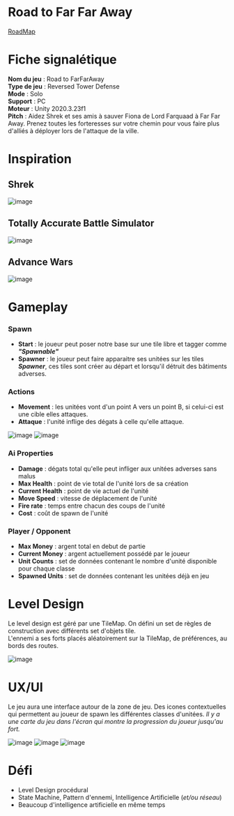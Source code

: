 # Road to Far Far Away

[RoadMap](https://ticktick.com/pub/project/collaboration/invite/203cd3041ae44906886097e0191378bc?u=b8023e19ec5447aeb01da0c9e9a48d21)

# Fiche signalétique

__Nom du jeu__ : Road to FarFarAway <br>
__Type de jeu__ : Reversed Tower Defense <br>
__Mode__ : Solo <br>
__Support__ : PC <br>
__Moteur__ : Unity 2020.3.23f1 <br>
__Pitch__ : Aidez Shrek et ses amis à sauver Fiona de Lord Farquaad à Far Far Away. Prenez toutes les forteresses sur votre chemin pour vous faire plus d'alliés à déployer lors de l'attaque de la ville.<br>

# Inspiration 

## Shrek
![image](images/shrek.gif)

## Totally Accurate Battle Simulator
![image](images/tabs.gif)

## Advance Wars
![image](images/advance_wars.gif)

# Gameplay

### Spawn

* __Start__ : le joueur peut poser notre base sur une tile libre et tagger comme *__"Spawnable"__* 
* __Spawner__ : le joueur peut faire apparaitre ses unitées sur les tiles *__Spawner__*, ces tiles sont créer au départ et lorsqu'il détruit des bâtiments adverses.

### Actions

* __Movement__ : les unitées vont d'un point A vers un point B, si celui-ci est une cible elles attaques.
* __Attaque__ : l'unité inflige des dégats à celle qu'elle attaque.

![image](images/advance_wars_movement.gif)
![image](images/creep_lol_attack.gif)

### Ai Properties

* __Damage__ : dégats total qu'elle peut infliger aux unitées adverses sans malus
* __Max Health__ : point de vie total de l'unité lors de sa création
* __Current Health__ : point de vie actuel de l'unité
* __Move Speed__ : vitesse de déplacement de l'unité
* __Fire rate__ : temps entre chacun des coups de l'unité
* __Cost__ : coût de spawn de l'unité

### Player / Opponent

* __Max Money__ : argent total en debut de partie
* __Current Money__ : argent actuellement possédé par le joueur
* __Unit Counts__ : set de données contenant le nombre d'unité disponible pour chaque classe
* __Spawned Units__ : set de données contenant les unitées déjà en jeu

# Level Design

Le level design est géré par une TileMap. On défini un set de règles de construction avec différents set d'objets tile. <br> 
L'ennemi a ses forts placés aléatoirement sur la TileMap, de préférences, au bords des routes.

![image](images/3D_tilemap.jpg)

# UX/UI

Le jeu aura une interface autour de la zone de jeu.
Des icones contextuelles qui permettent au joueur de spawn les différentes classes d'unitées.
*Il y a une carte du jeu dans l'écran qui montre la progression du joueur jusqu'au fort.*

![image](images/age-of-empires-4-abbasid-gameplay-02.webp)
![image](images/city_skylines_ui.webp)
![image](images/tabs_ui.jpg)


# Défi

* Level Design procédural
* State Machine, Pattern d'ennemi, Intelligence Artificielle (*et/ou réseau*)
* Beaucoup d'intelligence artificielle en même temps